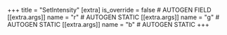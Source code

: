 +++
title = "SetIntensity"
[extra]
is_override = false # AUTOGEN FIELD
[[extra.args]]
name = "r" # AUTOGEN STATIC
[[extra.args]]
name = "g" # AUTOGEN STATIC
[[extra.args]]
name = "b" # AUTOGEN STATIC
+++